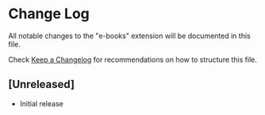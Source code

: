 # Change Log

All notable changes to the "e-books" extension will be documented in this file.

Check [Keep a Changelog](http://keepachangelog.com/) for recommendations on how to structure this file.

## [Unreleased]

- Initial release